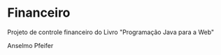 # Financeiro
Projeto de controle financeiro do Livro "Programação Java para a Web"

Anselmo Pfeifer
